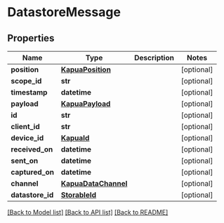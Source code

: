 # DatastoreMessage

## Properties
Name | Type | Description | Notes
------------ | ------------- | ------------- | -------------
**position** | [**KapuaPosition**](KapuaPosition.md) |  | [optional] 
**scope_id** | **str** |  | [optional] 
**timestamp** | **datetime** |  | [optional] 
**payload** | [**KapuaPayload**](KapuaPayload.md) |  | [optional] 
**id** | **str** |  | [optional] 
**client_id** | **str** |  | [optional] 
**device_id** | [**KapuaId**](KapuaId.md) |  | [optional] 
**received_on** | **datetime** |  | [optional] 
**sent_on** | **datetime** |  | [optional] 
**captured_on** | **datetime** |  | [optional] 
**channel** | [**KapuaDataChannel**](KapuaDataChannel.md) |  | [optional] 
**datastore_id** | [**StorableId**](StorableId.md) |  | [optional] 

[[Back to Model list]](../README.md#documentation-for-models) [[Back to API list]](../README.md#documentation-for-api-endpoints) [[Back to README]](../README.md)


